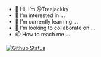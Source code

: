 - 👋 Hi, I’m @Treejackky
- 👀 I’m interested in ...
- 🌱 I’m currently learning ...
- 💞️ I’m looking to collaborate on ...
- 📫 How to reach me ...

<!---
Treejackky/Treejackky is a ✨ special ✨ repository because its `README.md` (this file) appears on your GitHub profile.
You can click the Preview link to take a look at your changes.
--->
[![Github Status](https://github-readme-stats.vercel.app/api?username=Treejackky&count_private=true&theme=onedark&show_icons=true)](https://github.com/mikkipastel)
